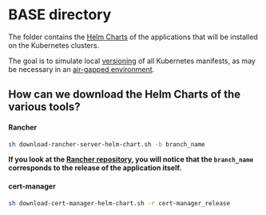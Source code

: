 # BASE directory

The folder contains the [Helm Charts](https://helm.sh/docs/topics/charts/) of the applications that will be installed on the Kubernetes clusters.

The goal is to simulate local [versioning](https://en.wikipedia.org/wiki/Software_versioning) of all Kubernetes manifests, as may be necessary in an [air-gapped environment](https://ranchermanager.docs.rancher.com/getting-started/installation-and-upgrade/other-installation-methods/air-gapped-helm-cli-install).

## How can we download the Helm Charts of the various tools?

#### Rancher

```bash
sh download-rancher-server-helm-chart.sh -b branch_name
```

**If you look at the [Rancher repository](https://github.com/rancher/rancher), you will notice that the `branch_name` corresponds to the release of the application itself.**

#### cert-manager

```bash
sh download-cert-manager-helm-chart.sh -r cert-manager_release
```
